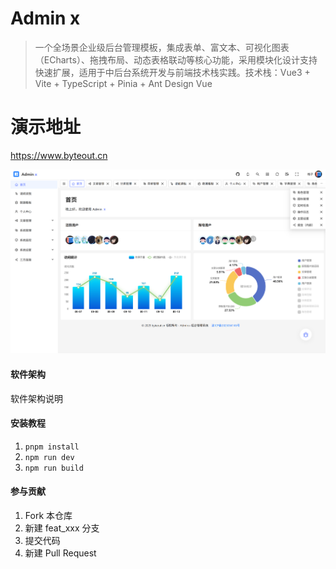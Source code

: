 # Admin x

> 一个全场景企业级后台管理模板，集成表单、富文本、可视化图表（ECharts）、拖拽布局、动态表格联动等核心功能，采用模块化设计支持快速扩展，适用于中后台系统开发与前端技术栈实践。技术栈：Vue3 + Vite + TypeScript + Pinia + Ant Design Vue

# 演示地址
 https://www.byteout.cn

![dashboard.png](docs/dashboard.png)

#### 软件架构

软件架构说明

#### 安装教程

1. `pnpm install`
2. `npm run dev`
3. `npm run build`

#### 参与贡献

1. Fork 本仓库
2. 新建 feat_xxx 分支
3. 提交代码
4. 新建 Pull Request
